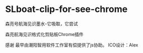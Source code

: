 SLboat-clip-for-see-chrome
==========================

森亮号航海见识墨水-它吸取，它尝试


森亮航海见识格式化剪贴板Chrome插件

感谢 最早由潮阳智用软件工作室有偿提供了js协助。 ICO设计：Alex
